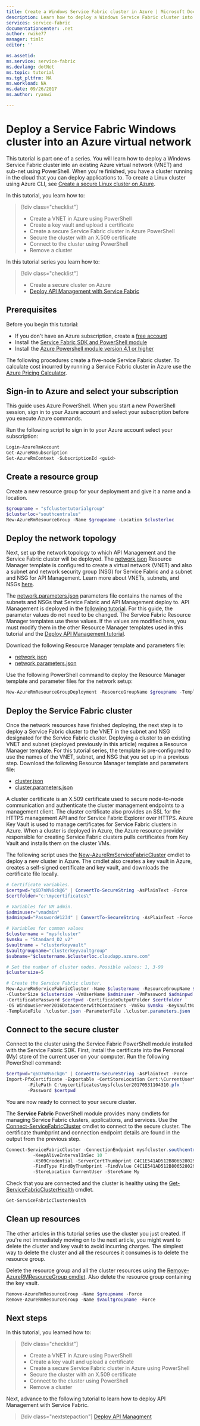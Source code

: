 ```yaml
---
title: Create a Windows Service Fabric cluster in Azure | Microsoft Docs
description: Learn how to deploy a Windows Service Fabric cluster into an existing Azure virtual network using PowerShell.
services: service-fabric
documentationcenter: .net
author: rwike77
manager: timlt
editor: ''

ms.assetid:
ms.service: service-fabric
ms.devlang: dotNet
ms.topic: tutorial
ms.tgt_pltfrm: NA
ms.workload: NA
ms.date: 09/26/2017
ms.author: ryanwi

---
```


# Deploy a Service Fabric Windows cluster into an Azure virtual network
This tutorial is part one of a series. You will learn how to deploy a Windows Service Fabric cluster into an existing Azure virtual network (VNET) and sub-net using PowerShell. When you're finished, you have a cluster running in the cloud that you can deploy applications to.  To create a Linux cluster using Azure CLI, see [Create a secure Linux cluster on Azure](service-fabric-tutorial-create-vnet-and-linux-cluster.md).

In this tutorial, you learn how to:

> [!div class="checklist"]
> * Create a VNET in Azure using PowerShell
> * Create a key vault and upload a certificate
> * Create a secure Service Fabric cluster in Azure PowerShell
> * Secure the cluster with an X.509 certificate
> * Connect to the cluster using PowerShell
> * Remove a cluster

In this tutorial series you learn how to:
> [!div class="checklist"]
> * Create a secure cluster on Azure
> * [Deploy API Management with Service Fabric](service-fabric-tutorial-deploy-api-management.md)

## Prerequisites
Before you begin this tutorial:
- If you don't have an Azure subscription, create a [free account](https://azure.microsoft.com/free/?WT.mc_id=A261C142F)
- Install the [Service Fabric SDK and PowerShell module](service-fabric-get-started.md)
- Install the [Azure Powershell module version 4.1 or higher](https://docs.microsoft.com/powershell/azure/install-azurerm-ps)

The following procedures create a five-node Service Fabric cluster. To calculate cost incurred by running a Service Fabric cluster in Azure use the [Azure Pricing Calculator](https://azure.microsoft.com/pricing/calculator/).

## Sign-in to Azure and select your subscription
This guide uses Azure PowerShell. When you start a new PowerShell session, sign in to your Azure account and select your subscription before you execute Azure commands.
 
Run the following script to sign in to your Azure account select your subscription:

```powershell
Login-AzureRmAccount
Get-AzureRmSubscription
Set-AzureRmContext -SubscriptionId <guid>
```

## Create a resource group
Create a new resource group for your deployment and give it a name and a location.

```powershell
$groupname = "sfclustertutorialgroup"
$clusterloc="southcentralus"
New-AzureRmResourceGroup -Name $groupname -Location $clusterloc
```

## Deploy the network topology
Next, set up the network topology to which API Management and the Service Fabric cluster will be deployed. The [network.json][network-arm] Resource Manager template is configured to create a virtual network (VNET) and also a subnet and network security group (NSG) for Service Fabric and a subnet and NSG for API Management. Learn more about VNETs, subnets, and NSGs [here](../virtual-network/virtual-networks-overview.md).

The [network.parameters.json][network-parameters-arm] parameters file contains the names of the subnets and NSGs that Service Fabric and API Management deploy to.  API Management is deployed in the [following tutorial](service-fabric-tutorial-deploy-api-management.md). For this guide, the parameter values do not need to be changed. The Service Fabric Resource Manager templates use these values.  If the values are modified here, you must modify them in the other Resource Manager templates used in this tutorial and the [Deploy API Management tutorial](service-fabric-tutorial-deploy-api-management.md). 

Download the following Resource Manager template and parameters file:
- [network.json][network-arm]
- [network.parameters.json][network-parameters-arm]

Use the following PowerShell command to deploy the Resource Manager template and parameter files for the network setup:

```powershell
New-AzureRmResourceGroupDeployment -ResourceGroupName $groupname -TemplateFile .\network.json -TemplateParameterFile .\network.parameters.json -Verbose
```

<a id="createvaultandcert" name="createvaultandcert_anchor"></a>
## Deploy the Service Fabric cluster
Once the network resources have finished deploying, the next step is to deploy a Service Fabric cluster to the VNET in the subnet and NSG designated for the Service Fabric cluster. Deploying a cluster to an existing VNET and subnet (deployed previously in this article) requires a Resource Manager template.  For this tutorial series, the template is pre-configured to use the names of the VNET, subnet, and NSG that you set up in a previous step.  Download the following Resource Manager template and parameters file:
- [cluster.json][cluster-arm]
- [cluster.parameters.json][cluster-parameters-arm]

A cluster certificate is an X.509 certificate used to secure node-to-node communication and authenticate the cluster management endpoints to a management client.  The cluster certificate also provides an SSL for the HTTPS management API and for Service Fabric Explorer over HTTPS. Azure Key Vault is used to manage certificates for Service Fabric clusters in Azure.  When a cluster is deployed in Azure, the Azure resource provider responsible for creating Service Fabric clusters pulls certificates from Key Vault and installs them on the cluster VMs. 

The following script uses the [New-AzureRmServiceFabricCluster](/powershell/module/azurerm.servicefabric/New-AzureRmServiceFabricCluster) cmdlet to deploy a new cluster in Azure. The cmdlet also creates a key vault in Azure, creates a self-signed certificate and key vault, and downloads the certificate file locally.   

```powershell
# Certificate variables.
$certpwd="q6D7nN%6ck@6" | ConvertTo-SecureString -AsPlainText -Force
$certfolder="c:\mycertificates\"

# Variables for VM admin.
$adminuser="vmadmin"
$adminpwd="Password#1234" | ConvertTo-SecureString -AsPlainText -Force 

# Variables for common values
$clustername = "mysfcluster"
$vmsku = "Standard_D2_v2"
$vaultname = "clusterkeyvault"
$vaultgroupname="clusterkeyvaultgroup"
$subname="$clustername.$clusterloc.cloudapp.azure.com"

# Set the number of cluster nodes. Possible values: 1, 3-99
$clustersize=5 

# Create the Service Fabric cluster.
New-AzureRmServiceFabricCluster -Name $clustername -ResourceGroupName $groupname -Location $clusterloc `
-ClusterSize $clustersize -VmUserName $adminuser -VmPassword $adminpwd -CertificateSubjectName $subname `
-CertificatePassword $certpwd -CertificateOutputFolder $certfolder `
-OS WindowsServer2016DatacenterwithContainers -VmSku $vmsku -KeyVaultName $vaultname -KeyVaultResouceGroupName $vaultgroupname `
-TemplateFile .\cluster.json -ParameterFile .\cluster.parameters.json
```

## Connect to the secure cluster
Connect to the cluster using the Service Fabric PowerShell module installed with the Service Fabric SDK.  First, install the certificate into the Personal (My) store of the current user on your computer.  Run the following PowerShell command:

```powershell
$certpwd="q6D7nN%6ck@6" | ConvertTo-SecureString -AsPlainText -Force
Import-PfxCertificate -Exportable -CertStoreLocation Cert:\CurrentUser\My `
        -FilePath C:\mycertificates\mysfcluster20170531104310.pfx `
        -Password $certpwd
```

You are now ready to connect to your secure cluster.

The **Service Fabric** PowerShell module provides many cmdlets for managing Service Fabric clusters, applications, and services.  Use the [Connect-ServiceFabricCluster](/powershell/module/servicefabric/connect-servicefabriccluster) cmdlet to connect to the secure cluster. The certificate thumbprint and connection endpoint details are found in the output from the previous step.

```powershell
Connect-ServiceFabricCluster -ConnectionEndpoint mysfcluster.southcentralus.cloudapp.azure.com:19000 `
          -KeepAliveIntervalInSec 10 `
          -X509Credential -ServerCertThumbprint C4C1E541AD512B8065280292A8BA6079C3F26F10 `
          -FindType FindByThumbprint -FindValue C4C1E541AD512B8065280292A8BA6079C3F26F10 `
          -StoreLocation CurrentUser -StoreName My
```

Check that you are connected and the cluster is healthy using the [Get-ServiceFabricClusterHealth](/powershell/module/servicefabric/get-servicefabricclusterhealth) cmdlet.

```powershell
Get-ServiceFabricClusterHealth
```

## Clean up resources
The other articles in this tutorial series use the cluster you just created. If you're not immediately moving on to the next article, you might want to delete the cluster and key vault to avoid incurring charges. The simplest way to delete the cluster and all the resources it consumes is to delete the resource group.

Delete the resource group and all the cluster resources using the [Remove-AzureRMResourceGroup cmdlet](/en-us/powershell/module/azurerm.resources/remove-azurermresourcegroup).  Also delete the resource group containing the key vault.

```powershell
Remove-AzureRmResourceGroup -Name $groupname -Force
Remove-AzureRmResourceGroup -Name $vaultgroupname -Force
```

## Next steps
In this tutorial, you learned how to:

> [!div class="checklist"]
> * Create a VNET in Azure using PowerShell
> * Create a key vault and upload a certificate
> * Create a secure Service Fabric cluster in Azure using PowerShell
> * Secure the cluster with an X.509 certificate
> * Connect to the cluster using PowerShell
> * Remove a cluster

Next, advance to the following tutorial to learn how to deploy API Management with Service Fabric.
> [!div class="nextstepaction"]
> [Deploy API Managment](service-fabric-tutorial-deploy-api-management.md)


[network-arm]:https://github.com/Azure-Samples/service-fabric-api-management/blob/master/network.json
[network-parameters-arm]:https://github.com/Azure-Samples/service-fabric-api-management/blob/master/network.parameters.json

[cluster-arm]:https://github.com/Azure-Samples/service-fabric-api-management/blob/master/cluster.json
[cluster-parameters-arm]:https://github.com/Azure-Samples/service-fabric-api-management/blob/master/cluster.parameters.json
